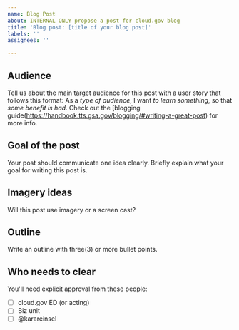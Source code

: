 ```yaml
---
name: Blog Post
about: INTERNAL ONLY propose a post for cloud.gov blog
title: 'Blog post: [title of your blog post]'
labels: ''
assignees: ''

---
```


## Audience

Tell us about the main target audience for this post with a user story that follows this format: As a *type of audience*, I want *to learn something*, so that *some benefit is had*. Check out the [blogging guide(https://handbook.tts.gsa.gov/blogging/#writing-a-great-post) for more info.

## Goal of the post

Your post should communicate one idea clearly. Briefly explain what your goal for writing this post is. 

## Imagery ideas

Will this post use imagery or a screen cast?

## Outline

Write an outline with three(3) or more bullet points.

## Who needs to clear

You'll need explicit approval from these people:

- [ ] cloud.gov ED (or acting)
- [ ] Biz unit
- [ ] @karareinsel

